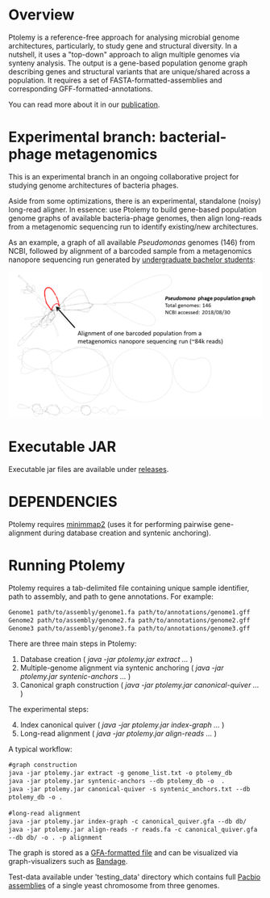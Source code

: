 # Overview

Ptolemy is a reference-free approach for analysing microbial genome architectures, particularly, to study gene and structural diversity. In a nutshell, it uses a "top-down" approach to align multiple genomes via synteny analysis. The output is a gene-based population genome graph describing genes and structural variants that are unique/shared across a population. It requires a set of FASTA-formatted-assemblies and corresponding GFF-formatted-annotations.

You can read more about it in our [publication](https://academic.oup.com/bioinformatics/article/34/17/i732/5093246).

# Experimental branch: bacterial-phage metagenomics

This is an experimental branch in an ongoing collaborative project for studying genome architectures of bacteria phages.

Aside from some optimizations, there is an experimental, standalone (noisy) long-read aligner. In essence: use Ptolemy to build gene-based population genome graphs of available bacteria-phage genomes, then align long-reads from a metagenomic sequencing run to identify existing/new architectures.

As an example, a graph of all available *Pseudomonas* genomes (146) from NCBI, followed by alignment of a barcoded sample from a metagenomics nanopore sequencing run generated by [undergraduate bachelor students](https://twitter.com/ThomasAbeel/status/1004303927616000000):

![alt text](https://github.com/AbeelLab/ptolemy/blob/Ptolemy-bacteriophage/images/ptolemy_alignment_example.png)


# Executable JAR

Executable jar files are available under [releases](https://github.com/AbeelLab/ptolemy/releases/latest).

# DEPENDENCIES

Ptolemy requires [minimmap2](https://github.com/lh3/minimap2) (uses it for performing pairwise gene-alignment during database creation and syntenic anchoring).

# Running Ptolemy

Ptolemy requires a tab-delimited file containing unique sample identifier, path to assembly, and path to gene annotations. For example:

```
Genome1 path/to/assembly/genome1.fa path/to/annotations/genome1.gff
Genome2 path/to/assembly/genome2.fa path/to/annotations/genome2.gff
Genome3 path/to/assembly/genome3.fa path/to/annotations/genome3.gff
```

There are three main steps in Ptolemy:

1. Database creation ( *java -jar ptolemy.jar extract ...* )
2. Multiple-genome alignment via syntenic anchoring ( *java -jar ptolemy.jar syntenic-anchors ...* )
3. Canonical graph construction ( *java -jar ptolemy.jar canonical-quiver ...* )

The experimental steps:

4. Index canonical quiver ( *java -jar ptolemy.jar index-graph ...* )
5. Long-read alignment ( *java -jar ptolemy.jar align-reads ...* )

A typical workflow:

```
#graph construction
java -jar ptolemy.jar extract -g genome_list.txt -o ptolemy_db
java -jar ptolemy.jar syntenic-anchors --db ptolemy_db -o  .
java -jar ptolemy.jar canonical-quiver -s syntenic_anchors.txt --db ptolemy_db -o .

#long-read alignment
java -jar ptolemy.jar index-graph -c canonical_quiver.gfa --db db/
java -jar ptolemy.jar align-reads -r reads.fa -c canonical_quiver.gfa --db db/ -o . -p alignment
```

The graph is stored as a [GFA-formatted file](https://github.com/GFA-spec/GFA-spec/blob/master/GFA1.md) and can be visualized via graph-visualizers such as [Bandage](https://rrwick.github.io/Bandage/).

Test-data available under 'testing_data' directory which contains full [Pacbio assemblies](https://yjx1217.github.io/Yeast_PacBio_2016/data/) of a single yeast chromosome from three genomes.